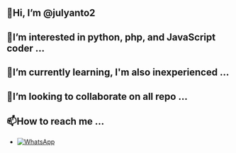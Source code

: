 ## 👋Hi, I’m @julyanto2
## 👀I’m interested in python, php, and JavaScript coder ...
## 🌱I’m currently learning, I'm also inexperienced ...
## 💞️I’m looking to collaborate on all repo ...
## 📫How to reach me ...
* <a href="https://wa.me/6281223461910"><img alt="WhatsApp" src="https://img.shields.io/badge/WhatsApp-25D366?style=for-the-badge&logo=whatsapp&logoColor=white"/></a>


<!---
julyanto2/julyanto2 is a ✨ special ✨ repository because its `README.md` (this file) appears on your GitHub profile.
You can click the Preview link to take a look at your changes.
--->
